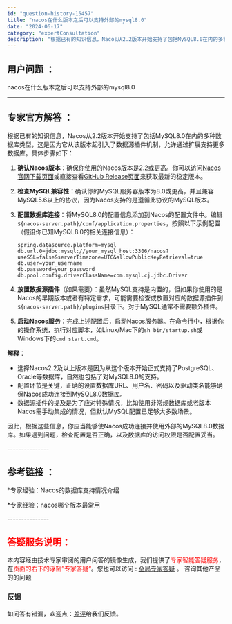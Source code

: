 ```yaml
---
id: "question-history-15457"
title: "nacos在什么版本之后可以支持外部的mysql8.0"
date: "2024-06-17"
category: "expertConsultation"
description: "根据已有的知识信息，Nacos从2.2版本开始支持了包括MySQL8.0在内的多种数据库类型，这是因为它从该版本起引入了数据源插件机制，允许通过扩展支持更多数据库。具体步骤如下：1. **确认Nacos版本**：确保你使用的Nacos版本是2.2或更高。你可以访问[Nacos官网下载页面](http"
---
```


## 用户问题 ： 
 nacos在什么版本之后可以支持外部的mysql8.0  

---------------
## 专家官方解答 ：

根据已有的知识信息，Nacos从2.2版本开始支持了包括MySQL8.0在内的多种数据库类型，这是因为它从该版本起引入了数据源插件机制，允许通过扩展支持更多数据库。具体步骤如下：

1. **确认Nacos版本**：确保你使用的Nacos版本是2.2或更高。你可以访问[Nacos官网下载页面](https://nacos.io/download/nacos-server/)或直接查看[GitHub Release页面](https://github.com/alibaba/nacos/releases)来获取最新的稳定版本。

2. **检查MySQL兼容性**：确认你的MySQL服务器版本为8.0或更高，并且兼容MySQL5.6以上的协议，因为Nacos支持的是遵循此协议的MySQL版本。

3. **配置数据库连接**：将MySQL8.0的配置信息添加到Nacos的配置文件中。编辑`${nacos-server.path}/conf/application.properties`，按照以下示例配置（假设你已知MySQL8.0的相关连接信息）：
   ```
   spring.datasource.platform=mysql
   db.url.0=jdbc:mysql://your_mysql_host:3306/nacos?useSSL=false&serverTimezone=UTC&allowPublicKeyRetrieval=true
   db.user=your_username
   db.password=your_password
   db.pool.config.driverClassName=com.mysql.cj.jdbc.Driver
   ```

4. **放置数据源插件**（如果需要）：虽然MySQL支持是内置的，但如果你使用的是Nacos的早期版本或者有特定需求，可能需要检查或放置对应的数据源插件到`${nacos-server.path}/plugins`目录下。对于MySQL通常不需要额外插件。

5. **启动Nacos服务**：完成上述配置后，启动Nacos服务器。在命令行中，根据你的操作系统，执行对应脚本，如Linux/Mac下的`sh bin/startup.sh`或Windows下的`cmd start.cmd`。

**解释**：
- 选择Nacos2.2及以上版本是因为从这个版本开始正式支持了PostgreSQL、Oracle等数据库，自然也包括了对MySQL8.0的支持。
- 配置环节是关键，正确的设置数据库URL、用户名、密码以及驱动类名能够确保Nacos成功连接到MySQL8.0数据库。
- 数据源插件的提及是为了应对特殊情况，比如使用非常规数据库或老版本Nacos需手动集成的情况，但默认MySQL配置已足够大多数场景。

因此，根据这些信息，你应当能够使Nacos成功连接并使用外部的MySQL8.0数据库。如果遇到问题，检查配置是否正确，以及数据库的访问权限是否配置妥当。


<font color="#949494">---------------</font> 


## 参考链接 ：

*专家经验：Nacos的数据库支持情况介绍 
 
 *专家经验：nacos哪个版本最常用 


 <font color="#949494">---------------</font> 
 


## <font color="#FF0000">答疑服务说明：</font> 

本内容经由技术专家审阅的用户问答的镜像生成，我们提供了<font color="#FF0000">专家智能答疑服务</font>，在<font color="#FF0000">页面的右下的浮窗”专家答疑“</font>。您也可以访问 : [全局专家答疑](https://answer.opensource.alibaba.com/docs/intro) 。 咨询其他产品的的问题

### 反馈
如问答有错漏，欢迎点：[差评](https://ai.nacos.io/user/feedbackByEnhancerGradePOJOID?enhancerGradePOJOId=15527)给我们反馈。
